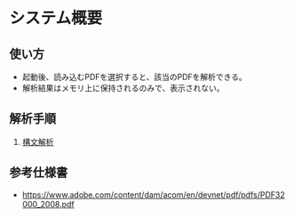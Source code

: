 # システム概要
## 使い方
- 起動後、読み込むPDFを選択すると、該当のPDFを解析できる。
- 解析結果はメモリ上に保持されるのみで、表示されない。

## 解析手順
1. [構文解析](parse.md)

## 参考仕様書
- https://www.adobe.com/content/dam/acom/en/devnet/pdf/pdfs/PDF32000_2008.pdf
